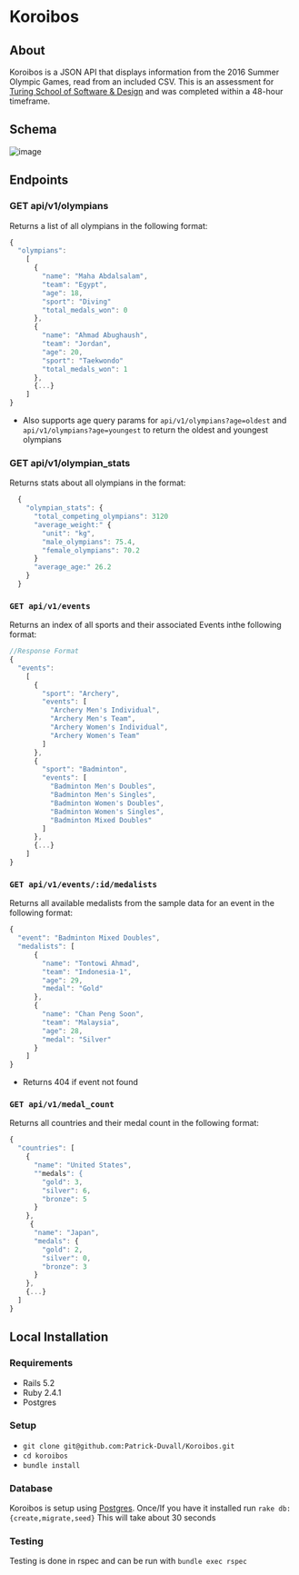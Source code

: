 # Koroibos

## About 

Koroibos is a JSON API that displays information from the 2016 Summer Olympic Games, read from an included CSV. This is an assessment for [Turing School of Software & Design](https://turing.io/) and was completed within a 48-hour timeframe.


## Schema
![image](https://user-images.githubusercontent.com/35322570/65082698-cc0e7500-d963-11e9-9002-5c5c987663d5.png)

## Endpoints

### GET api/v1/olympians
Returns a list of all olympians in the following format:
```javascript
{
  "olympians":
    [
      {
        "name": "Maha Abdalsalam",
        "team": "Egypt",
        "age": 18,
        "sport": "Diving"
        "total_medals_won": 0
      },
      {
        "name": "Ahmad Abughaush",
        "team": "Jordan",
        "age": 20,
        "sport": "Taekwondo"
        "total_medals_won": 1
      },
      {...}
    ]
}
```
- Also supports age query params for `api/v1/olympians?age=oldest` and `api/v1/olympians?age=youngest` to return the oldest and youngest olympians

### GET api/v1/olympian_stats
Returns stats about all olympians in the format:
```javascript
  {
    "olympian_stats": {
      "total_competing_olympians": 3120
      "average_weight:" {
        "unit": "kg",
        "male_olympians": 75.4,
        "female_olympians": 70.2
      }
      "average_age:" 26.2
    }
  }
```

### `GET api/v1/events`
Returns an index of all sports and their associated Events inthe following format:
```javascript
//Response Format
{
  "events":
    [
      {
        "sport": "Archery",
        "events": [
          "Archery Men's Individual",
          "Archery Men's Team",
          "Archery Women's Individual",
          "Archery Women's Team"
        ]
      },
      {
        "sport": "Badminton",
        "events": [
          "Badminton Men's Doubles",
          "Badminton Men's Singles",
          "Badminton Women's Doubles",
          "Badminton Women's Singles",
          "Badminton Mixed Doubles"
        ]
      },
      {...}
    ]
}
```

### `GET api/v1/events/:id/medalists`
Returns all available medalists from the sample data for an event in the following format:
```javascript
{
  "event": "Badminton Mixed Doubles",
  "medalists": [
      {
        "name": "Tontowi Ahmad",
        "team": "Indonesia-1",
        "age": 29,
        "medal": "Gold"
      },
      {
        "name": "Chan Peng Soon",
        "team": "Malaysia",
        "age": 28,
        "medal": "Silver"
      }
    ]
}
```
- Returns 404 if event not found
### `GET api/v1/medal_count`
Returns all countries and their medal count in the following format:
```javascript
{
  "countries": [
    { 
      "name": "United States",
      ""medals": {
        "gold": 3,
        "silver": 6,
        "bronze": 5
      }
    },
     { 
      "name": "Japan",
      "medals": {
        "gold": 2,
        "silver": 0,
        "bronze": 3
      }
    },
    {...}
  ]
}

```

## Local Installation

### Requirements

- Rails 5.2
- Ruby 2.4.1
- Postgres

### Setup
- `git clone git@github.com:Patrick-Duvall/Koroibos.git`
- `cd koroibos`
- `bundle install`

### Database
Koroibos is setup using [Postgres](https://www.postgresql.org/). Once/If you have it installed run `rake db:{create,migrate,seed}` This will take about 30 seconds

### Testing
Testing is done in rspec and can be run with `bundle exec rspec`


